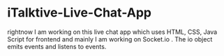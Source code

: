 # iTalktive-Live-Chat-App
rightnow I am working on this live chat app which uses HTML, CSS, Java Script for frontend and mainly I am working on Socket.io . 
The io object emits events and listens to events.
